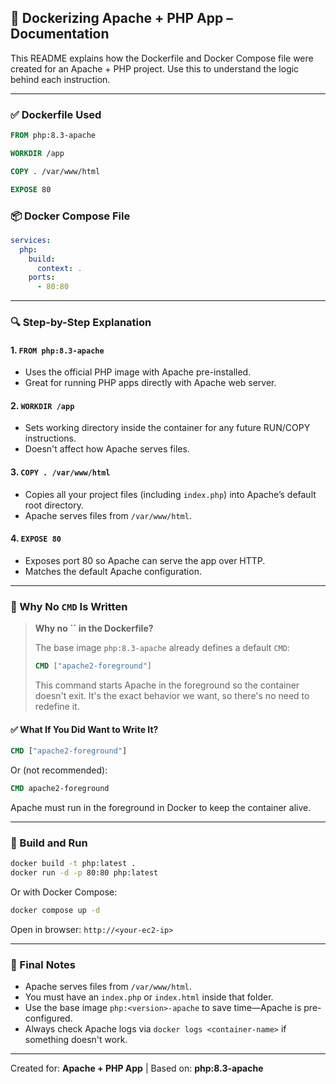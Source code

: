 ## 🐘 Dockerizing Apache + PHP App – Documentation

This README explains how the Dockerfile and Docker Compose file were created for an Apache + PHP project. Use this to understand the logic behind each instruction.

---

### ✅ Dockerfile Used

```Dockerfile
FROM php:8.3-apache

WORKDIR /app

COPY . /var/www/html

EXPOSE 80
```

### 📦 Docker Compose File

```yaml
services:
  php:
    build:
      context: .
    ports:
      - 80:80
```

---

### 🔍 Step-by-Step Explanation

#### 1. `FROM php:8.3-apache`

- Uses the official PHP image with Apache pre-installed.
- Great for running PHP apps directly with Apache web server.

#### 2. `WORKDIR /app`

- Sets working directory inside the container for any future RUN/COPY instructions.
- Doesn't affect how Apache serves files.

#### 3. `COPY . /var/www/html`

- Copies all your project files (including `index.php`) into Apache’s default root directory.
- Apache serves files from `/var/www/html`.

#### 4. `EXPOSE 80`

- Exposes port 80 so Apache can serve the app over HTTP.
- Matches the default Apache configuration.

---

### 📄 Why No `CMD` Is Written

> **Why no **``** in the Dockerfile?**
>
> The base image `php:8.3-apache` already defines a default `CMD`:
>
> ```Dockerfile
> CMD ["apache2-foreground"]
> ```
>
> This command starts Apache in the foreground so the container doesn't exit. It's the exact behavior we want, so there's no need to redefine it.

#### ✅ What If You Did Want to Write It?

```Dockerfile
CMD ["apache2-foreground"]
```

Or (not recommended):

```Dockerfile
CMD apache2-foreground
```

Apache must run in the foreground in Docker to keep the container alive.

---

### 🚀 Build and Run

```bash
docker build -t php:latest .
docker run -d -p 80:80 php:latest
```

Or with Docker Compose:

```bash
docker compose up -d
```

Open in browser: `http://<your-ec2-ip>`

---

### 🧠 Final Notes

- Apache serves files from `/var/www/html`.
- You must have an `index.php` or `index.html` inside that folder.
- Use the base image `php:<version>-apache` to save time—Apache is pre-configured.
- Always check Apache logs via `docker logs <container-name>` if something doesn't work.

---

Created for: **Apache + PHP App** | Based on: **php:8.3-apache**


